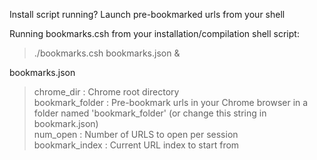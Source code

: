 Install script running? Launch pre-bookmarked urls from your shell 

Running bookmarks.csh from your installation/compilation shell script:  
>    ./bookmarks.csh bookmarks.json &
  
bookmarks.json  
>    chrome_dir  :  Chrome root directory  
>    bookmark_folder  :  Pre-bookmark urls in your Chrome browser in a folder named 'bookmark_folder' (or change this string in bookmark.json)  
>    num_open  :  Number of URLS to open per session  
>    bookmark_index  :  Current URL index to start from  
  
  
 